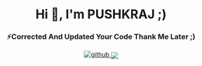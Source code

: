 <div align="center">
<h1>Hi 👋, I'm PUSHKRAJ ;)</h1>
<h3 align="center">⚡Corrected And Updated Your Code Thank Me Later ;)</h3>
  
<a href="https://github.com/PushkraJ99 " target="_blank">
<img src=https://img.shields.io/badge/github-%2324292e.svg?&style=for-the-badge&logo=github&logoColor=white alt=github style="margin-bottom: 5px;" />
</a>
<img src="https://komarev.com/ghpvc/?username=PushkraJ99&&style=flat-square" align="center" />
</div>  
